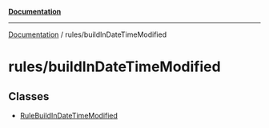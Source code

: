 [**Documentation**](https://raw.githubusercontent.com/Christian-Me/obsidian-front-matter-automate/main/doc/README.md)

***

[Documentation](https://raw.githubusercontent.com/Christian-Me/obsidian-front-matter-automate/main/doc/README.md) / rules/buildInDateTimeModified

# rules/buildInDateTimeModified

## Classes

- [RuleBuildInDateTimeModified](https://raw.githubusercontent.com/Christian-Me/obsidian-front-matter-automate/main/doc/rules/buildInDateTimeModified/classes/RuleBuildInDateTimeModified.md)
